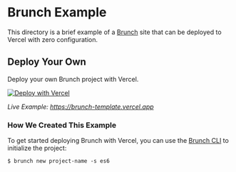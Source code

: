 # Brunch Example

This directory is a brief example of a [Brunch](https://brunch.io/) site that can be deployed to Vercel with zero configuration.

## Deploy Your Own

Deploy your own Brunch project with Vercel.

[![Deploy with Vercel](https://vercel.com/button)](https://vercel.com/new/clone?repository-url=https://github.com/khulnasoft-lab/devship/tree/main/examples/brunch&template=brunch)

_Live Example: https://brunch-template.vercel.app_

### How We Created This Example

To get started deploying Brunch with Vercel, you can use the [Brunch CLI](https://brunch.io/docs/commands) to initialize the project:

```shell
$ brunch new project-name -s es6
```

